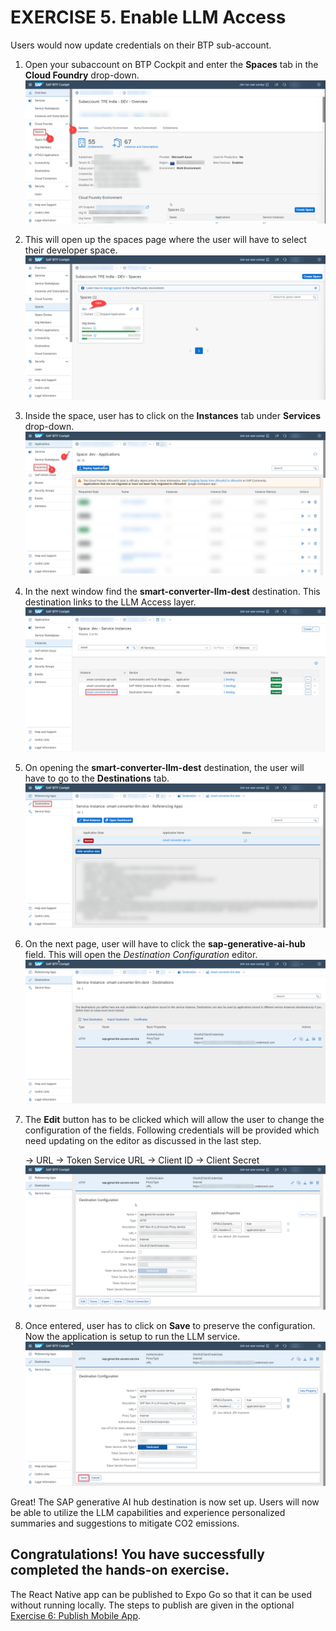 # EXERCISE 5. Enable LLM Access

Users would now update credentials on their BTP sub-account.

1. Open your subaccount on BTP Cockpit and enter the **Spaces** tab in the **Cloud Foundry** drop-down.
![auth1](../assets/auth_1.png)

2. This will open up the spaces page where the user will have to select their developer space.
![auth2](../assets/auth_2.png)

3. Inside the space, user has to click on the **Instances** tab under **Services** drop-down.
![auth4](../assets/auth_4.png)

4. In the next window find the **smart-converter-llm-dest** destination. This destination links to the LLM Access layer. 
![auth5](../assets/auth_5.png)

5. On opening the **smart-converter-llm-dest** destination, the user will have to go to the **Destinations** tab.
![auth6](../assets/auth_6.png)

6. On the next page, user will have to click the **sap-generative-ai-hub** field. This will open the _Destination Configuration_ editor. 
![auth7](../assets/auth_7.png)

7. The **Edit** button has to be clicked which will allow the user to change the configuration of the fields. Following credentials will be provided which need updating on the editor as discussed in the last step.
   
   -> URL
   -> Token Service URL
   -> Client ID
   -> Client Secret
![auth8](../assets/auth_8.png)

9. Once entered, user has to click on **Save** to preserve the configuration. Now the application is setup to run the LLM service.
![auth9](../assets/auth_9.png)

Great! The SAP generative AI hub destination is now set up. Users will now be able to utilize the LLM capabilities and experience personalized summaries and suggestions to mitigate CO2 emissions.

## Congratulations! You have successfully completed the hands-on exercise.

The React Native app can be published to Expo Go so that it can be used without running locally. The steps to publish are given in the optional [Exercise 6: Publish Mobile App](../ex3.6/README.md).

